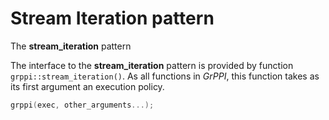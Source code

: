 # Stream Iteration pattern

The **stream_iteration** pattern

The interface to the **stream_iteration** pattern is provided by function `grppi::stream_iteration()`. As all functions in *GrPPI*, this function takes as its first argument an execution policy.

~~~c++
grppi(exec, other_arguments...);
~~~
